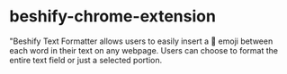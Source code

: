 # beshify-chrome-extension
"Beshify Text Formatter allows users to easily insert a 🤸 emoji between each word in their text on any webpage. Users can choose to format the entire text field or just a selected portion.
